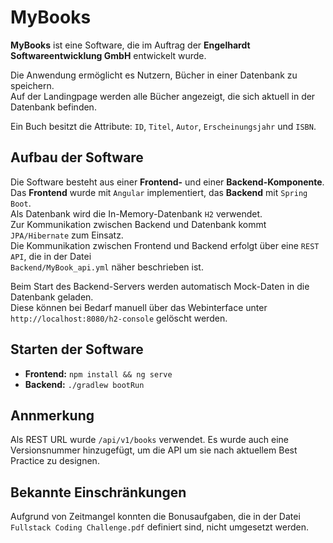 # MyBooks

**MyBooks** ist eine Software, die im Auftrag der **Engelhardt Softwareentwicklung GmbH** entwickelt wurde.

Die Anwendung ermöglicht es Nutzern, Bücher in einer Datenbank zu speichern.  
Auf der Landingpage werden alle Bücher angezeigt, die sich aktuell in der Datenbank befinden.

Ein Buch besitzt die Attribute: `ID`, `Titel`, `Autor`, `Erscheinungsjahr` und `ISBN`.

## Aufbau der Software

Die Software besteht aus einer **Frontend-** und einer **Backend-Komponente**.  
Das **Frontend** wurde mit `Angular` implementiert, das **Backend** mit `Spring Boot`.  
Als Datenbank wird die In-Memory-Datenbank `H2` verwendet.  
Zur Kommunikation zwischen Backend und Datenbank kommt `JPA/Hibernate` zum Einsatz.  
Die Kommunikation zwischen Frontend und Backend erfolgt über eine `REST API`, die in der Datei  
`Backend/MyBook_api.yml` näher beschrieben ist.

Beim Start des Backend-Servers werden automatisch Mock-Daten in die Datenbank geladen.  
Diese können bei Bedarf manuell über das Webinterface unter `http://localhost:8080/h2-console` gelöscht werden.

## Starten der Software

- **Frontend:** `npm install && ng serve`
- **Backend:** `./gradlew bootRun`

## Annmerkung

Als REST URL wurde `/api/v1/books` verwendet. Es wurde auch eine Versionsnummer hinzugefügt, um die API um sie nach aktuellem Best Practice zu designen.

## Bekannte Einschränkungen

Aufgrund von Zeitmangel konnten die Bonusaufgaben, die in der Datei  
`Fullstack Coding Challenge.pdf` definiert sind, nicht umgesetzt werden.
